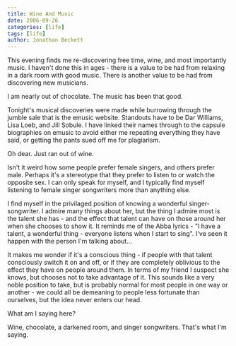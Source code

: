 ```yaml
---
title: Wine And Music
date: 2006-09-26
categories: [life]
tags: [life]
author: Jonathan Beckett
---
```


This evening finds me re-discovering free time, wine, and most importantly music. I haven't done this in ages - there is a value to be had from relaxing in a dark room with good music. There is another value to be had from discovering new musicians.

I am nearly out of chocolate. The music has been that good.

Tonight's musical discoveries were made while burrowing through the jumble sale that is the emusic website. Standouts have to be Dar Williams, Lisa Loeb, and Jill Sobule. I have linked their names through to the capsule biographies on emusic to avoid either me repeating everything they have said, or getting the pants sued off me for plagiarism.

Oh dear. Just ran out of wine.

Isn't it weird how some people prefer female singers, and others prefer male. Perhaps it's a stereotype that they prefer to listen to or watch the opposite sex. I can only speak for myself, and I typically find myself listening to female singer songwriters more than anything else.

I find myself in the privilaged position of knowing a wonderful singer-songwriter. I admire many things about her, but the thing I admire most is the talent she has - and the effect that talent can have on those around her when she chooses to show it. It reminds me of the Abba lyrics - "I have a talent, a wonderful thing - everyone listens when I start to sing". I've seen it happen with the person I'm talking about...

It makes me wonder if it's a conscious thing - if people with that talent consciously switch it on and off, or if they are completely oblivious to the effect they have on people around them. In terms of my friend I suspect she knows, but chooses not to take advantage of it. This sounds like a very noble position to take, but is probably normal for most people in one way or another - we could all be demeaning to people less fortunate than ourselves, but the idea never enters our head.

What am I saying here?

Wine, chocolate, a darkened room, and singer songwriters. That's what I'm saying.